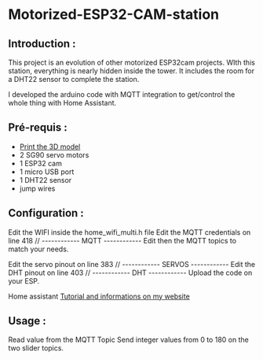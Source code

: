 # Motorized-ESP32-CAM-station

## Introduction : 

This project is an evolution of other motorized ESP32cam projects.
WIth this station, everything is nearly hidden inside the tower. It includes the room for a DHT22 sensor to complete the station. 

I developed the arduino code with MQTT integration to get/control the whole thing with Home Assistant.

## Pré-requis :
*   [Print the 3D model]()
*   2 SG90 servo motors
*   1 ESP32 cam
*   1 micro USB port
*   1 DHT22 sensor
*   jump wires

## Configuration : 
Edit the WIFI inside the home_wifi_multi.h file
Edit the MQTT credentials on line 418 // ------------ MQTT ------------
Edit then the MQTT topics to match your needs.

Edit the servo pinout on line 383 // ------------ SERVOS ------------
Edit the DHT pinout on line 403 // ------------ DHT ------------
Upload the code on your ESP.

Home assistant [Tutorial and informations on my website](https://www.paulmagnier.fr/station-motorisee-pour-esp32cam/)

## Usage :
Read value from the MQTT Topic
Send integer values from 0 to 180 on the two slider topics.
